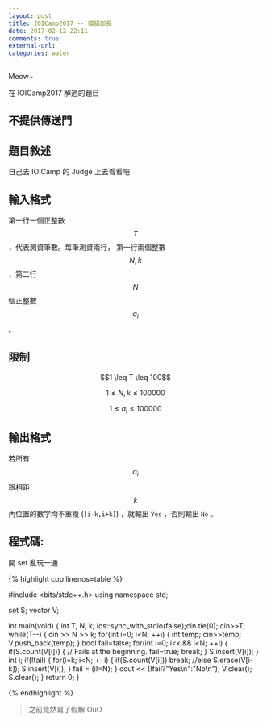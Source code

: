 ```yaml
---
layout: post
title: IOICamp2017 -- 貓貓部長
date: 2017-02-12 22:11
comments: true
external-url:
categories: water
---
```


Meow~

在 IOICamp2017 解過的題目

## 不提供傳送門

## 題目敘述
自己去 IOICamp 的 Judge 上去看看吧

## 輸入格式
第一行一個正整數 $$T$$ ，代表測資筆數。每筆測資兩行，
第一行兩個整數 $$N, k$$ ，第二行 $$N$$ 個正整數 $$a_{i}$$ 。

## 限制

<center>
$$1 \leq T \leq 100$$

$$1 \leq N,k \leq 100000$$

$$1 \leq a_{i} \leq 100000$$
</center>

## 輸出格式
若所有 $$a_{i}$$ 跟相距 $$k$$ 內位置的數字均不重複 (`[i-k,i+k]`) ，就輸出 `Yes` ，否則輸出 `No` 。

## 程式碼:

開 set 亂玩一通

{% highlight cpp linenos=table %}

#include <bits/stdc++.h>
using namespace std;

set<int> S;
vector<int> V;

int main(void) {
    int T, N, k;
    ios::sync_with_stdio(false);cin.tie(0);
    cin>>T;
    while(T--) {
        cin >> N >> k;
        for(int i=0; i<N; ++i) {
            int temp;
            cin>>temp;
            V.push_back(temp);
        }
        bool fail=false;
        for(int i=0; i<k && i<N; ++i) {
            if(S.count(V[i])) { // Fails at the beginning.
                fail=true; break;
            }
            S.insert(V[i]);
        }
        int i;
        if(!fail) {
            for(i=k; i<N; ++i) {
                if(S.count(V[i])) break;
                //else
                S.erase(V[i-k]);
                S.insert(V[i]);
            }
            fail = (i!=N);
        }
        cout << (!fail?"Yes\n":"No\n");
        V.clear(); S.clear();
    }
    return 0;
}


{% endhighlight %}

> 之前竟然寫了假解 OuO
